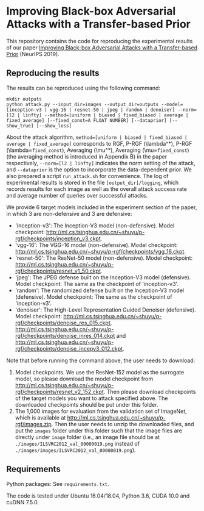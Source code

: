 # Improving Black-box Adversarial Attacks with a Transfer-based Prior

This repository contains the code for reproducing the experimental results of our paper [Improving Black-box Adversarial Attacks with a Transfer-based Prior](https://arxiv.org/pdf/1906.06919.pdf) (NeurIPS 2019).

## Reproducing the results

The results can be reproduced using the following command:

```
mkdir outputs
python attack.py --input_dir=images --output_dir=outputs --model=[inception-v3 | vgg-16 | resnet-50 | jpeg | random | denoiser] --norm=[l2 | linfty] --method=[uniform | biased | fixed_biased | average | fixed_average] [--fixed_const=A FLOAT NUMBER] [--dataprior] [--show_true] [--show_loss]
```

About the attack algorithm, `method=[uniform | biased | fixed_biased | average | fixed_average]` corresponds to RGF, P-RGF (\\lambda^\*), P-RGF (\\lambda=`fixed_const`), Averaging (\\mu^\*), Averaging (\\mu=`fixed_const`) (the averaging method is introduced in Appendix B) in the paper respectively, `--norm=[l2 | linfty]` indicates the norm setting of the attack, and `--dataprior` is the option to incorporate the data-dependent prior. We also prepared a script `run_attack.sh` for convenience. The log of experimental results is stored in the file `[output_dir]/logging`, which records results for each image as well as the overall attack success rate and average number of queries over successful attacks.

We provide 6 target models included in the experiment section of the paper, in which 3 are non-defensive and 3 are defensive:
* 'inception-v3': The Inception-V3 model (non-defensive). Model checkpoint: http://ml.cs.tsinghua.edu.cn/~shuyu/p-rgf/checkpoints/inception_v3.ckpt.
* 'vgg-16': The VGG-16 model (non-defensive). Model checkpoint: http://ml.cs.tsinghua.edu.cn/~shuyu/p-rgf/checkpoints/vgg_16.ckpt.
* 'resnet-50': The ResNet-50 model (non-defensive). Model checkpoint: http://ml.cs.tsinghua.edu.cn/~shuyu/p-rgf/checkpoints/resnet_v1_50.ckpt.
* 'jpeg': The JPEG defense built on the Inception-V3 model (defensive). Model checkpoint: The same as the checkpoint of 'inception-v3'.
* 'random': The randomized defense built on the Inception-V3 model (defensive). Model checkpoint: The same as the checkpoint of 'inception-v3'.
* 'denoiser': The High-Level Representation Guided Denoiser (defensive). Model checkpoint: http://ml.cs.tsinghua.edu.cn/~shuyu/p-rgf/checkpoints/denoise_res_015.ckpt, http://ml.cs.tsinghua.edu.cn/~shuyu/p-rgf/checkpoints/denoise_inres_014.ckpt and http://ml.cs.tsinghua.edu.cn/~shuyu/p-rgf/checkpoints/denoise_incepv3_012.ckpt.

Note that before running the command above, the user needs to download:
1. Model checkpoints. We use the ResNet-152 model as the surrogate model, so please download the model checkpoint from http://ml.cs.tsinghua.edu.cn/~shuyu/p-rgf/checkpoints/resnet_v2_152.ckpt. Then please download checkpoints of the target models you want to attack specified above. The downloaded checkpoints should be put under this folder.
2. The 1,000 images for evaluation from the validation set of ImageNet, which is available at http://ml.cs.tsinghua.edu.cn/~shuyu/p-rgf/images.zip. Then the user needs to unzip the downloaded files, and put the `images` folder under this folder such that the image files are directly under `image` folder (i.e., an image file should be at `./images/ILSVRC2012_val_00000019.png` instead of `./images/images/ILSVRC2012_val_00000019.png`).

## Requirements

Python packages: See `requirements.txt`.

The code is tested under Ubuntu 16.04/18.04, Python 3.6, CUDA 10.0 and cuDNN 7.5.0.
